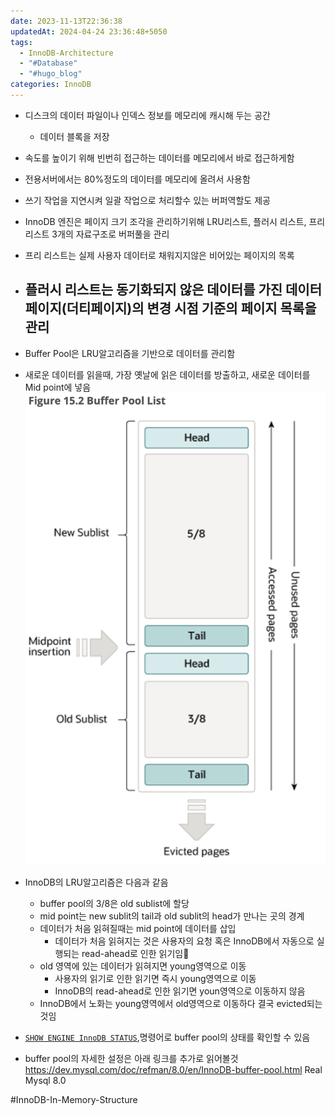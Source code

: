 ```yaml
---
date: 2023-11-13T22:36:38
updatedAt: 2024-04-24 23:36:48+5050
tags:
  - InnoDB-Architecture
  - "#Database"
  - "#hugo_blog"
categories: InnoDB
---
```

- 디스크의 데이터 파일이나 인덱스 정보를 메모리에 캐시해 두는 공간
	- 데이터 블록을 저장
- 속도를 높이기 위해 빈번히 접근하는 데이터를 메모리에서 바로 접근하게함
- 전용서버에서는 80%정도의 데이터를 메모리에 올려서 사용함

- 쓰기 작업을 지연시켜 일괄 작업으로 처리할수 있는 버퍼역할도 제공

- InnoDB 엔진은 페이지 크기 조각을 관리하기위해 LRU리스트, 플러시 리스트, 프리 리스트 3개의 자료구조로 버퍼풀을 관리

- 프리 리스트는 실제 사용자 데이터로 채워지지않은 비어있는 페이지의 목록

- 플러시 리스트는 동기화되지 않은 데이터를 가진 데이터페이지(더티페이지)의 변경 시점 기준의 페이지 목록을 관리
	- 

- Buffer Pool은 LRU알고리즘을 기반으로 데이터를 관리함
- 새로운 데이터를 읽을때, 가장 옛날에 읽은 데이터를 방출하고, 새로운 데이터를 Mid point에 넣음
![center|400](real-resource-image/Pasted%20image%2020231115224606.png)
- InnoDB의 LRU알고리즘은 다음과 같음
	- buffer pool의 3/8은 old sublist에 할당
	- mid point는 new sublit의 tail과 old sublit의 head가 만나는 곳의 경계
	- 데이터가 처음 읽혀질때는 mid point에 데이터를 삽입
		- 데이터가 처음 읽혀지는 것은 사용자의 요청 혹은 InnoDB에서 자동으로 실행되는 read-ahead로 인한 읽기임
	- old 영역에 있는 데이터가 읽혀지면 young영역으로 이동
		- 사용자의 읽기로 인한 읽기면 즉시 young영역으로 이동
		- InnoDB의 read-ahead로 인한 읽기면 youn영역으로 이동하지 않음
	- InnoDB에서 노화는 young영역에서 old영역으로 이동하다 결국 evicted되는 것임


- [`SHOW ENGINE InnoDB STATUS`](https://dev.mysql.com/doc/refman/8.0/en/InnoDB-standard-monitor.html "15.17.3 InnoDB Standard Monitor and Lock Monitor Output"),명령어로 buffer pool의 상태를 확인할 수 있음


- buffer pool의 자세한 설정은 아래 링크를 추가로 읽어볼것
https://dev.mysql.com/doc/refman/8.0/en/InnoDB-buffer-pool.html
Real Mysql 8.0

#InnoDB-In-Memory-Structure 